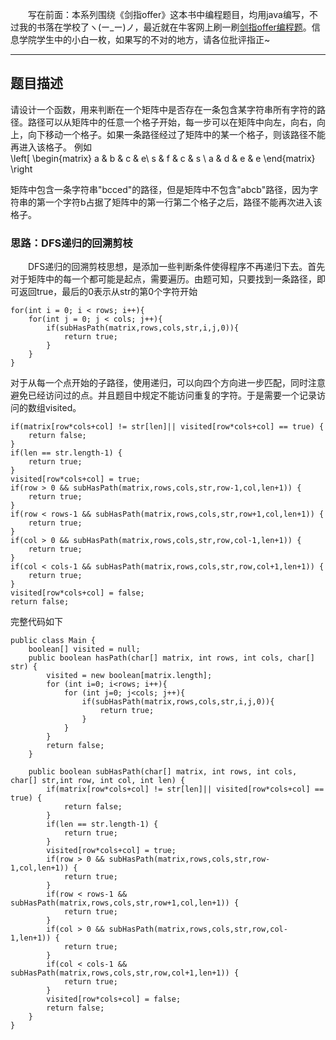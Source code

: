 &emsp;&emsp;写在前面：本系列围绕《剑指offer》这本书中编程题目，均用java编写，不过我的书落在学校了ヽ(ー_ー)ノ，最近就在牛客网上刷一刷[剑指offer编程题](https://www.nowcoder.com/ta/coding-interviews)。信息学院学生中的小白一枚，如果写的不对的地方，请各位批评指正~
___
## 题目描述
请设计一个函数，用来判断在一个矩阵中是否存在一条包含某字符串所有字符的路径。路径可以从矩阵中的任意一个格子开始，每一步可以在矩阵中向左，向右，向上，向下移动一个格子。如果一条路径经过了矩阵中的某一个格子，则该路径不能再进入该格子。 例如  
\left[ \begin{matrix} a & b & c & e\\  s & f & c & s \\ a & d & e & e \end{matrix} \right

矩阵中包含一条字符串"bcced"的路径，但是矩阵中不包含"abcb"路径，因为字符串的第一个字符b占据了矩阵中的第一行第二个格子之后，路径不能再次进入该格子。
### 思路：DFS递归的回溯剪枝
&emsp;&emsp;DFS递归的回溯剪枝思想，是添加一些判断条件使得程序不再递归下去。首先对于矩阵中的每一个都可能是起点，需要遍历。由题可知，只要找到一条路径，即可返回true，最后的0表示从str的第0个字符开始
```
for(int i = 0; i < rows; i++){
    for(int j = 0; j < cols; j++){
        if(subHasPath(matrix,rows,cols,str,i,j,0)){
            return true;
        }
    }
}
```
对于从每一个点开始的子路径，使用递归，可以向四个方向进一步匹配，同时注意避免已经访问过的点。并且题目中规定不能访问重复的字符。于是需要一个记录访问的数组visited。
```
if(matrix[row*cols+col] != str[len]|| visited[row*cols+col] == true) {
    return false;
}
if(len == str.length-1) {
    return true;
}
visited[row*cols+col] = true;
if(row > 0 && subHasPath(matrix,rows,cols,str,row-1,col,len+1)) {
    return true;
}
if(row < rows-1 && subHasPath(matrix,rows,cols,str,row+1,col,len+1)) {
    return true;
}
if(col > 0 && subHasPath(matrix,rows,cols,str,row,col-1,len+1)) {
    return true;
}
if(col < cols-1 && subHasPath(matrix,rows,cols,str,row,col+1,len+1)) {
    return true;
}
visited[row*cols+col] = false;
return false;
```
完整代码如下
```
public class Main {
    boolean[] visited = null;
    public boolean hasPath(char[] matrix, int rows, int cols, char[] str) {
        visited = new boolean[matrix.length];
        for (int i=0; i<rows; i++){
            for (int j=0; j<cols; j++){
                if(subHasPath(matrix,rows,cols,str,i,j,0)){
                    return true;
                }
            }
        }
        return false;
    }

    public boolean subHasPath(char[] matrix, int rows, int cols, char[] str,int row, int col, int len) {
        if(matrix[row*cols+col] != str[len]|| visited[row*cols+col] == true) {
            return false;
        }
        if(len == str.length-1) {
            return true;
        }
        visited[row*cols+col] = true;
        if(row > 0 && subHasPath(matrix,rows,cols,str,row-1,col,len+1)) {
            return true;
        }
        if(row < rows-1 && subHasPath(matrix,rows,cols,str,row+1,col,len+1)) {
            return true;
        }
        if(col > 0 && subHasPath(matrix,rows,cols,str,row,col-1,len+1)) {
            return true;
        }
        if(col < cols-1 && subHasPath(matrix,rows,cols,str,row,col+1,len+1)) {
            return true;
        }
        visited[row*cols+col] = false;
        return false;
    }
}
```